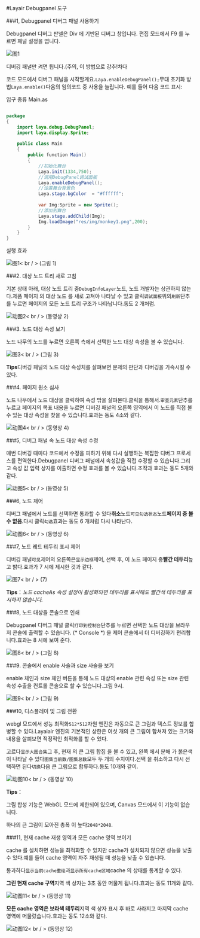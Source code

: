#Layair Debugpanel 도구

###1, Debugpanel 디버그 패널 사용하기

Debugpanel 디버그 판넬은 Div 에 기반된 디버그 창입니다. 편집 모드에서 F9 를 누르면 패널 설정을 엽니다.

![图1](img/debug.png)

디버깅 패널만 켜면 됩니다.(주의, 이 방법으로 강추!차다

코드 모드에서 디버그 패널을 시작할게요.`Laya.enableDebugPanel();`무대 초기화 방법`Laya.enable()`다음의 임의코드 중 사용을 늘립니다. 예를 들어 다음 코드 표시:

입구 종류 Main.as


```java

package
{
	import laya.debug.DebugPanel;
	import laya.display.Sprite;
	
	public class Main
	{
		public function Main()
		{
			//初始化舞台
			Laya.init(1334,750);    
			//调用DebugPanel调试面板
			Laya.enableDebugPanel();
			//设置舞台背景色
			Laya.stage.bgColor  = "#ffffff";
			
			var Img:Sprite = new Sprite(); 			 
			//添加到舞台
			Laya.stage.addChild(Img);   
			Img.loadImage("res/img/monkey1.png",200); 	
		}
	}
}
```


실행 효과

![图1](img/1.png)< br / > (그림 1)



###2. 대상 노드 트리 새로 고침

기본 상태 아래, 대상 노드 트리 중`DebugInfoLayer`노드, 노드 개발자는 상관하지 않는다.제품 페이지 의 대상 노드 를 새로 고쳐야 나타날 수 있고 클릭`调试面板`위의`刷新`단추를 누르면 페이지의 모든 노드 트리 구조가 나타납니다.동도 2 개처럼.

![动图2](img/2.gif)< br / > (동영상 2)



###3. 노드 대상 속성 보기

노드 나무의 노드를 누르면 오른쪽 측에서 선택한 노드 대상 속성을 볼 수 있습니다.

![图3](img/3.png)< br / > (그림 3)

**Tips**디버깅 패널의 노드 대상 속성치를 살펴보면 문제의 판단과 디버깅을 가속시킬 수 있다.



###4. 페이지 원소 심사

노드 나무에서 노드 대상을 클릭하여 속성 밖을 살펴본다.클릭을 통해서.`审查元素`단추를 누르고 페이지의 목표 내용을 누르면 디버깅 패널의 오른쪽 영역에서 이 노드를 직접 볼 수 있는 대상 속성을 찾을 수 있습니다.효과는 동도 4소와 같다.

![动图4](img/4.gif)< br / > (동영상 4)





###5, 디버그 패널 속 노드 대상 속성 수정

매번 디버깅 때마다 코드에서 수정을 피하기 위해 다시 실행하는 복잡한 디버그 프로세스를 편역한다.Debugpanel 디버그 패널에서 속성값을 직접 수정할 수 있습니다.그리고 속성 값 입력 상자를 이출하면 수정 효과를 볼 수 있습니다.조작과 효과는 동도 5개와 같다.

![动图5](img/5.gif)< br / > (동영상 5)



###6, 노드 제어

디버그 패널에서 노드를 선택하면 통과할 수 있다**취소**노드`可见勾选状态`노드**페이지 중 볼 수 없음**.다시 클릭`勾选`효과는 동도 6 개처럼 다시 나타난다.

![动图6](img/6.gif)< br / > (동영상 6)





###7, 노드 레드 테두리 표시 제어

디버깅 패널`可见`제어의 오른쪽은`显示边框`제어, 선택 후, 이 노드 페이지 중**빨간 테두리**높고 밝다.효과가 7 시에 제시한 것과 같다.

![图7](img/7.png)< br / > (7)

**Tips**：*노드 cacheAs 속성 설정이 활성화되면 테두리를 표시해도 빨간색 테두리를 표시하지 않습니다.*



###8, 노드 대상을 콘솔으로 인쇄

Debugpanel 디버그 패널 클릭`打印到控制台`단추를 누르면 선택한 노드 대상을 브라우저 콘솔에 출력할 수 있습니다. (* Console *) 을 제어 콘솔에서 더 디버깅하기 편리합니다.효과는 8 시에 보여 준다.

![图8](img/8.png)< br / > (그림 8)



###9. 콘솔에서 enable 사슬과 size 사슬을 보기

enable 체인과 size 체인 버튼을 통해 노드 대상의 enable 관련 속성 또는 size 관련 속성 수출을 컨트롤 콘솔으로 할 수 있습니다.그림 9시.

![图9](img/9.png)< br / > (그림 9)



###10, 디스플레이 및 그림 전환

webgl 모드에서 성능 최적화`512*512`자원 엔진은 자동으로 큰 그림과 텍스트 정보를 합병할 수 있다.Layaiair 엔진의 기본적인 상한은 여섯 개의 큰 그림이 합쳐져 있는 크기와 내용을 살펴보면 적정적인 최적화를 할 수 있다.

고르다`显示大图合集`그 후, 현재 의 큰 그림 합집 을 볼 수 있고, 왼쪽 에서 분해 가 붉은색 이 나타날 수 있다`图集当前数/图集总数`모두 두 개의 수치이다.선택 을 취소하고 다시 선택하면 된다`切换`다음 큰 그림으로 합류하다.동도 10개와 같이.

![动图10](img/10.gif)< br / > (동영상 10)

**Tips**：

그림 합성 기능은 WebGL 모드에 제한되어 있으며, Canvas 모드에서 이 기능이 없습니다.

하나의 큰 그림이 모아진 총폭 이 높다`2048*2048`.





###11, 현재 cache 재생 영역과 모든 cache 영역 보이기

cache 를 설치하면 성능을 최적화할 수 있지만 cache가 설치되지 않으면 성능을 낮출 수 있다.예를 들어 cache 영역이 자주 재생될 때 성능을 낮출 수 있습니다.

통과하다`显示当前cache重绘`과`显示所有cache区域`cache 의 상태를 통계할 수 있다.

**그린 현재 cache 구역**지역 색 상자는 3초 동안 머물게 됩니다.효과는 동도 11개와 같다.

![动图11](img/11.gif)< br / > (동영상 11)


**모든 cache 영역은 보라색 테두리**지역 색 상자 표시 후 바로 사라지고 마지막 cache 영역에 머물렀습니다.효과는 동도 12소와 같다.

![动图12](img/12.gif)< br / > (동영상 12)














 

